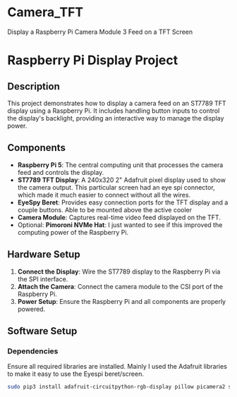 # Camera_TFT
Display a Raspberry Pi Camera Module 3 Feed on a TFT Screen

# Raspberry Pi Display Project

## Description
This project demonstrates how to display a camera feed on an ST7789 TFT display using a Raspberry Pi. It includes handling button inputs to control the display's backlight, providing an interactive way to manage the display power.

## Components
- **Raspberry Pi 5**: The central computing unit that processes the camera feed and controls the display.
- **ST7789 TFT Display**: A 240x320 2" Adafruit pixel display used to show the camera output. This particular screen had an eye spi connector, which made it much easier to connect without all the wires.
- **EyeSpy Beret**: Provides easy connection ports for the TFT display and a couple buttons. Able to be mounted above the active cooler
- **Camera Module**: Captures real-time video feed displayed on the TFT.
- Optional: **Pimoroni NVMe Hat**: I just wanted to see if this improved the computing power of the Raspberry Pi.

## Hardware Setup
1. **Connect the Display**: Wire the ST7789 display to the Raspberry Pi via the SPI interface.
2. **Attach the Camera**: Connect the camera module to the CSI port of the Raspberry Pi.
3. **Power Setup**: Ensure the Raspberry Pi and all components are properly powered.

## Software Setup
### Dependencies
Ensure all required libraries are installed. Mainly I used the Adafruit libraries to make it easy to use the Eyespi beret/screen.
```bash
sudo pip3 install adafruit-circuitpython-rgb-display pillow picamera2 spidev adafruit-blinka
